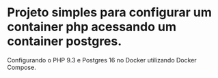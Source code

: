 # Projeto simples para configurar um container php acessando um container postgres.

Configurando o PHP 9.3 e Postgres 16 no Docker utilizando Docker Compose.
